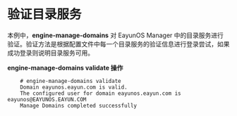 # 验证目录服务

本例中，**engine-manage-domains** 对 EayunOS Manager 中的目录服务进行验证。验证方法是根据配置文件中每一个目录服务的验证信息进行登录尝试，如果成功登录则说明目录服务可用。

**engine-manage-domains validate 操作**

```
    # engine-manage-domains validate
    Domain eayunos.eayun.com is valid.
    The configured user for domain eayunos.eayun.com is eayunos@EAYUNOS.EAYUN.COM
    Manage Domains completed successfully
```
